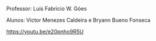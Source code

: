 Professor: Luís Fabricio W. Góes

Alunos: Victor Menezes Caldeira e Bryann Bueno Fonseca

https://youtu.be/e20pnho9R5U

